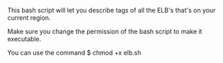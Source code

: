 This bash script will let you describe tags of all the ELB's that's on your current region.

Make sure you change the permission of the bash script to make it executable.

You can use the command $ chmod +x elb.sh
